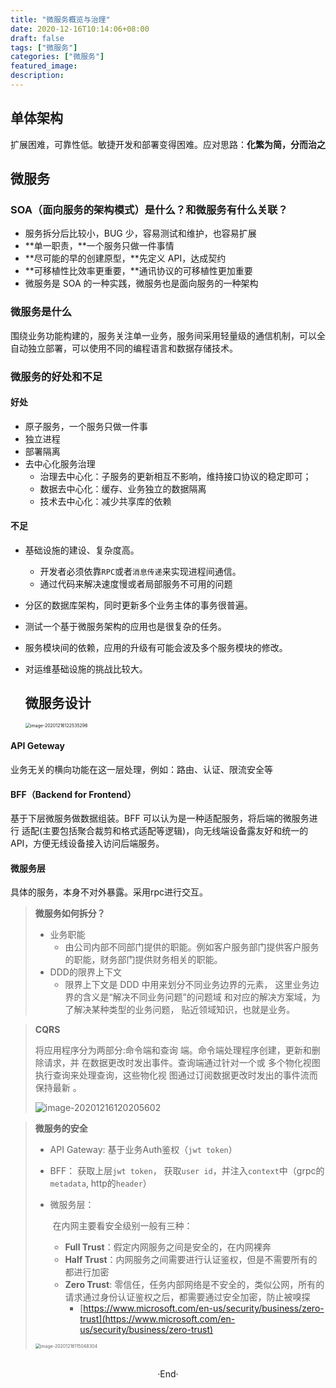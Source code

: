 ```yaml
---
title: "微服务概览与治理"
date: 2020-12-16T10:14:06+08:00
draft: false
tags: ["微服务"]
categories: ["微服务"]
featured_image:
description:
---
```


## 单体架构

扩展困难，可靠性低。敏捷开发和部署变得困难。应对思路：**化繁为简，分而治之**

## 微服务

### SOA（面向服务的架构模式）是什么？和微服务有什么关联？

* 服务拆分后比较小，BUG 少，容易测试和维护，也容易扩展
* **单一职责，**一个服务只做一件事情
* **尽可能的早的创建原型，**先定义 API，达成契约
* **可移植性比效率更重要，**通讯协议的可移植性更加重要
* 微服务是 SOA 的一种实践，微服务也是面向服务的一种架构

### 微服务是什么

围绕业务功能构建的，服务关注单一业务，服务间采用轻量级的通信机制，可以全自动独立部署，可以使用不同的编程语言和数据存储技术。

### 微服务的好处和不足

#### 好处

* 原子服务，一个服务只做一件事
* 独立进程
* 部署隔离
* 去中心化服务治理
  * 治理去中心化：子服务的更新相互不影响，维持接口协议的稳定即可；
  * 数据去中心化：缓存、业务独立的数据隔离
  * 技术去中心化：减少共享库的依赖

#### 不足

* 基础设施的建设、复杂度高。

  * 开发者必须依靠`RPC`或者`消息传递`来实现进程间通信。
  * 通过代码来解决速度慢或者局部服务不可用的问题

* 分区的数据库架构，同时更新多个业务主体的事务很普遍。

* 测试一个基于微服务架构的应用也是很复杂的任务。

* 服务模块间的依赖，应用的升级有可能会波及多个服务模块的修改。

* 对运维基础设施的挑战比较大。

  

  ## 微服务设计

  <img src="/me/image-20201216122535296.png" alt="image-20201216122535296" style="zoom:50%;" />

  

  

#### API Geteway  

业务无关的横向功能在这一层处理，例如：路由、认证、限流安全等  



#### BFF（Backend for Frontend）

基于下层微服务做数据组装。BFF 可以认为是一种适配服务，将后端的微服务进行 适配(主要包括聚合裁剪和格式适配等逻辑)，向无线端设备露友好和统一的 API，方便无线设备接入访问后端服务。  



#### 微服务层

具体的服务，本身不对外暴露。采用rpc进行交互。

> **微服务如何拆分？**
>
> * 业务职能
>   * 由公司内部不同部门提供的职能。例如客户服务部门提供客户服务的职能，财务部门提供财务相关的职能。
> * DDD的限界上下文
>   * 限界上下文是 DDD 中用来划分不同业务边界的元素， 这里业务边界的含义是“解决不同业务问题”的问题域 和对应的解决方案域，为了解决某种类型的业务问题， 贴近领域知识，也就是业务。



> **CQRS**
>
> 将应用程序分为两部分:命令端和查询 端。命令端处理程序创建，更新和删除请求，并 在数据更改时发出事件。查询端通过针对一个或 多个物化视图执行查询来处理查询，这些物化视 图通过订阅数据更改时发出的事件流而保持最新 。
>
> ![image-20201216120205602](/me/image-20201216120205602.png)



> **微服务的安全**
>
> * API Gateway: 基于业务Auth鉴权（`jwt token`）
>
> * BFF： 获取上层`jwt token`， 获取`user id`，并注入`context`中（grpc的`metadata`, http的`header`）
>
> * 微服务层：
>
>   ​	在内网主要看安全级别一般有三种：
>
>   - **Full Trust**：假定内网服务之间是安全的，在内网裸奔
>   - **Half Trust**：内网服务之间需要进行认证鉴权，但是不需要所有的都进行加密
>   - **Zero Trust**: 零信任，任务内部网络是不安全的，类似公网，所有的请求通过身份认证鉴权之后，都需要通过安全加密，防止被嗅探
>     - [https://www.microsoft.com/en-us/security/business/zero-trust](https://www.microsoft.com/en-us/security/business/zero-trust)
>
> <img src="/me/image-20201216115048304.png" alt="image-20201216115048304" style="zoom:50%;" />

<br>

<center>  ·End·  </center>
